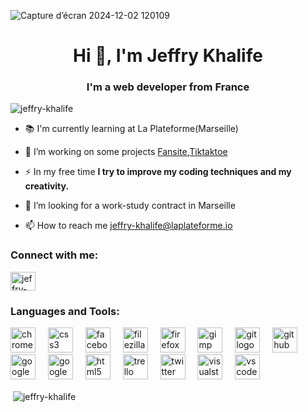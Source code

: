 
![Capture d’écran 2024-12-02 120109](https://github.com/user-attachments/assets/44dbf103-136c-4ad1-88e2-801ec09ec033)
  
<h1 align="center">Hi 👋, I'm Jeffry Khalife</h1>
<h3 align="center">I'm a web developer from France</h3>

<p align="left"> <img src="https://komarev.com/ghpvc/?username=jeffry-khalife&label=Profile%20views&color=0e75b6&style=flat" alt="jeffry-khalife" /> </p>

- 📚 I'm currently learning at La Plateforme(Marseille)

- 👯 I’m working on some projects [Fansite](https://github.com/jeffry-khalife/Fansite),[Tiktaktoe](https://github.com/hylan-hallaci/TikTakTo)

- ⚡ In my free time **I try to improve my coding techniques and my creativity.**

- 🤝 I’m looking for a work-study contract in Marseille

- 📫 How to reach me [jeffry-khalife@laplateforme.io](jeffry-khalife@laplateforme.io)


<h3 align="left">Connect with me:</h3>
<p align="left">
<a href="https://linkedin.com/in/jeffry-khalife-26049633b" target="blank"><img align="center" src="https://raw.githubusercontent.com/rahuldkjain/github-profile-readme-generator/master/src/images/icons/Social/linked-in-alt.svg" alt="jeffry-khalife-26049633b" height="30" width="40" /></a>
</p>

<h3 align="left">Languages and Tools:</h3>
<div align="left">
  <img src="https://cdn.jsdelivr.net/gh/devicons/devicon/icons/chrome/chrome-original.svg" height="40" alt="chrome logo"  />
  <img width="12" />
  <img src="https://cdn.jsdelivr.net/gh/devicons/devicon/icons/css3/css3-original.svg" height="40" alt="css3 logo"  />
  <img width="12" />
  <img src="https://cdn.jsdelivr.net/gh/devicons/devicon/icons/facebook/facebook-original.svg" height="40" alt="facebook logo"  />
  <img width="12" />
  <img src="https://cdn.jsdelivr.net/gh/devicons/devicon/icons/filezilla/filezilla-plain.svg" height="40" alt="filezilla logo"  />
  <img width="12" />
  <img src="https://cdn.jsdelivr.net/gh/devicons/devicon/icons/firefox/firefox-original.svg" height="40" alt="firefox logo"  />
  <img width="12" />
  <img src="https://cdn.jsdelivr.net/gh/devicons/devicon/icons/gimp/gimp-original.svg" height="40" alt="gimp logo"  />
  <img width="12" />
  <img src="https://cdn.jsdelivr.net/gh/devicons/devicon/icons/git/git-original.svg" height="40" alt="git logo"  />
  <img width="12" />
  <img src="https://cdn.jsdelivr.net/gh/devicons/devicon/icons/github/github-original.svg" height="40" alt="github logo"  />
  <img width="12" />
  <img src="https://cdn.jsdelivr.net/gh/devicons/devicon/icons/google/google-original.svg" height="40" alt="google logo"  />
  <img width="12" />
  <img src="https://cdn.jsdelivr.net/gh/devicons/devicon/icons/googlecloud/googlecloud-original.svg" height="40" alt="googlecloud logo"  />
  <img width="12" />
  <img src="https://cdn.jsdelivr.net/gh/devicons/devicon/icons/html5/html5-original.svg" height="40" alt="html5 logo"  />
  <img width="12" />
  <img src="https://cdn.jsdelivr.net/gh/devicons/devicon/icons/trello/trello-plain.svg" height="40" alt="trello logo"  />
  <img width="12" />
  <img src="https://cdn.jsdelivr.net/gh/devicons/devicon/icons/twitter/twitter-original.svg" height="40" alt="twitter logo"  />
  <img width="12" />
  <img src="https://cdn.jsdelivr.net/gh/devicons/devicon/icons/visualstudio/visualstudio-plain.svg" height="40" alt="visualstudio logo"  />
  <img width="12" />
  <img src="https://cdn.jsdelivr.net/gh/devicons/devicon/icons/vscode/vscode-original.svg" height="40" alt="vscode logo"  />
</div>

<p>&nbsp;<img align="center" src="https://github-readme-stats.vercel.app/api?username=jeffry-khalife&show_icons=true&locale=en" alt="jeffry-khalife" /></p>
